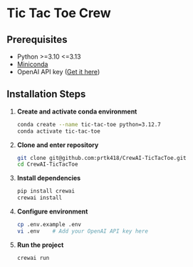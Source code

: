# Tic Tac Toe Crew

## Prerequisites
- Python >=3.10 <=3.13
- [Miniconda](https://docs.anaconda.com/miniconda/#quick-command-line-install)
- OpenAI API key ([Get it here](https://platform.openai.com/api-keys))

## Installation Steps

1. **Create and activate conda environment**
   ```bash
   conda create --name tic-tac-toe python=3.12.7
   conda activate tic-tac-toe
   ```

2. **Clone and enter repository**
   ```bash
   git clone git@github.com:prtk418/CrewAI-TicTacToe.git
   cd CrewAI-TicTacToe
   ```

3. **Install dependencies**
   ```bash
   pip install crewai
   crewai install
   ```

4. **Configure environment**
   ```bash
   cp .env.example .env
   vi .env    # Add your OpenAI API key here
   ```

5. **Run the project**
   ```bash
   crewai run
   ```

